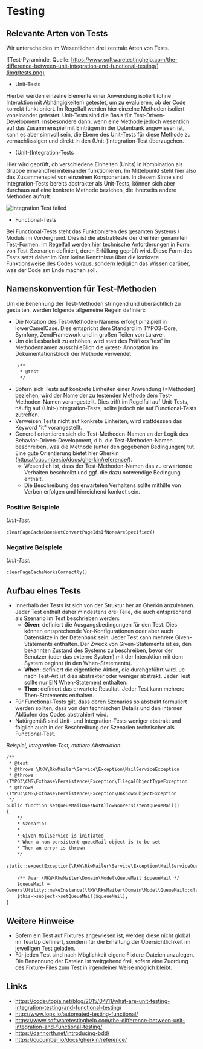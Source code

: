 # Testing

## Relevante Arten von Tests
Wir unterscheiden im Wesentlichen drei zentrale Arten von Tests. 

![Test-Pyraminde, Quelle: https://www.softwaretestinghelp.com/the-difference-between-unit-integration-and-functional-testing/](img/tests.png)

* Unit-Tests 

Hierbei werden einzelne Elemente einer Anwendung isoliert (ohne Interaktion mit Abhängigkeiten) getestet, um zu evaluieren, ob der Code korrekt funktioniert.
Im Regelfall werden hier einzelne Methoden isoliert voneinander getestet. Unit-Tests sind die Basis für Test-Driven-Development.
Insbesondere dann, wenn eine Methode jedoch wesentlich auf das Zusammenspiel mit Einträgen in der Datenbank angewiesen ist, kann es aber sinnvoll sein, die Ebene des Unit-Tests für diese Methode zu vernachlässigen und direkt in den (Unit-)Integration-Test überzugehen.

* (Unit-)Integration-Tests

Hier wird geprüft, ob verschiedene Einheiten (Units) in Kombination als Gruppe einwandfrei miteinander funktionieren.
Im Mittelpunkt steht hier also das Zusammenspiel von einzelnen Komponenten. 
In diesem Sinne sind Integration-Tests bereits abstrakter  als Unit-Tests, können sich aber durchaus auf eine konkrete Methode beziehen, die ihrerseits andere Methoden aufruft.

![Integration Test failed](http://www.lops.io/assets/img/post/automated-testing-functional/meme-unit-tests-passing-no-integration-tests.jpg)

* Functional-Tests

Bei Functional-Tests steht das Funktionieren des gesamten Systems / Moduls im Vordergrund.
Dies ist die abstrakteste der drei hier genannten Test-Formen. 
Im Regelfall werden hier technische Anforderungen in Form von Test-Szenarien definiert, deren Erfüllung geprüft wird. Diese Form des Tests setzt daher im Kern keine Kenntnisse über die konkrete Funktionsweise des Codes voraus, sondern lediglich das Wissen darüber, was der Code am Ende machen soll.


## Namenskonvention für Test-Methoden
Um die Benennung der Test-Methoden stringend und übersichtlich zu gestalten, werden folgende allgemeine Regeln definiert:
* Die Notation des Test-Methoden-Namens erfolgt pinzipiell in lowerCamelCase. Dies entspricht dem Standard im TYPO3-Core, Symfony, ZendFramework und in großen Teilen von Laravel.
* Um die Lesbarkeit zu erhöhen, wird statt des Präfixes 'test' im Methodennamen ausschließlich die @test- Annotation im Dokumentationsblock der Methode verwendet
```
    /**
     * @test
     */
```
* Sofern sich Tests auf konkrete Einheiten einer Anwendung (=Methoden) beziehen, wird der Name der zu testenden Methode dem Test-Methoden-Namen vorangestellt. Dies trifft im Regelfall auf Unit-Tests, häufig auf (Unit-)Integration-Tests, sollte jedoch nie auf Functional-Tests zutreffen. 
* Verweisen Tests nicht auf konkrete Einheiten, wird stattdessen das Keyword "it" vorangestellt.
* Generell orientieren sich die Test-Methoden-Namen an der Logik des Behavior-Driven-Development, d.h. die Test-Methoden-Namen beschreiben, was die Methode (unter den gegebenen Bedingungen) tut. Eine gute Orientierung bietet hier Gherkin (https://cucumber.io/docs/gherkin/reference/).
    * Wesentlich ist, dass der Test-Methoden-Namen das zu erwartende Verhalten beschreibt und ggf. die dazu notwendige Bedingung enthält.
    * Die Beschreibung des erwarteten Verhaltens sollte mithilfe von Verben erfolgen und hinreichend konkret sein.  

### Positive Beispiele
_Unit-Test:_
```
clearPageCacheDoesNotConvertPageIdsIfNoneAreSpecified()
```

### Negative Beispiele
_Unit-Test:_
```
clearPageCacheWorksCorrectly()
```

## Aufbau eines Tests
* Innerhalb der Tests ist sich von der Struktur her an Gherkin anzulehnen. Jeder Test enthält daher mindestens drei Teile, die auch entsprechend als Szenario im Test beschrieben werden:
    * **Given**: definiert die Ausgangsbedingungen für den Test. Dies können entsprechende Vor-Konfigurationen oder aber auch Datensätze in der Datenbank sein. Jeder Test kann mehrere Given-Statements enthalten. Der Zweck von Given-Statements ist es, den bekannten Zustand des Systems zu beschreiben, bevor der Benutzer (oder das externe System) mit der Interaktion mit dem System beginnt (in den When-Statements).  
    * **When**: definiert die eigentliche Aktion, die durchgeführt wird. Je nach Test-Art ist dies abstrakter oder weniger abstrakt. Jeder Test sollte nur EIN When-Statement enthalten.
    * **Then**: definiert das erwartete Resultat. Jeder Test kann mehrere Then-Statements enthalten.
* Für Functional-Tests gilt, dass deren Szenarios so abstrakt formuliert werden sollten, dass von den technischen Details und den internen Abläufen des Codes abstrahiert wird.
* Natürgemäß sind Unit- und Integration-Tests weniger abstrakt und folglich auch in der Beschreibung der Szenarien technischer als Functional-Test.
 
_Beispiel, Integration-Test, mittlere Abstraktion:_
```
/**
 * @test
 * @throws \RKW\RkwMailer\Service\Exception\MailServiceException
 * @throws \TYPO3\CMS\Extbase\Persistence\Exception\IllegalObjectTypeException
 * @throws \TYPO3\CMS\Extbase\Persistence\Exception\UnknownObjectException
 */
public function setQueueMailDoesNotAllowNonPersistentQueueMail()
{
    */
    * Szenario:
    *
    * Given MailService is initiated
    * When a non-persistent queueMail-object is to be set
    * Then an error is thrown
    */
    static::expectException(\RKW\RkwMailer\Service\Exception\MailServiceQueueMailException::class);

    /** @var \RKW\RkwMailer\Domain\Model\QueueMail $queueMail */
    $queueMail = GeneralUtility::makeInstance(\RKW\RkwMailer\Domain\Model\QueueMail::class);
    $this->subject->setQueueMail($queueMail);
}
```    

## Weitere Hinweise
* Sofern ein Test auf Fixtures angewiesen ist, werden diese nicht global im TearUp definiert, sondern für die Erhaltung der Übersichtlichkeit im jeweiligen Test geladen.
* Für jeden Test sind nach Möglichkeit eigene Fixture-Dateien anzulegen. Die Benennung der Dateien ist weitgehend frei, sofern eine Zuordung des Fixture-Files zum Test in irgendeiner Weise möglich bleibt.

## Links
* https://codeutopia.net/blog/2015/04/11/what-are-unit-testing-integration-testing-and-functional-testing/
* http://www.lops.io/automated-testing-functional/
* https://www.softwaretestinghelp.com/the-difference-between-unit-integration-and-functional-testing/
* https://dannorth.net/introducing-bdd/
* https://cucumber.io/docs/gherkin/reference/
